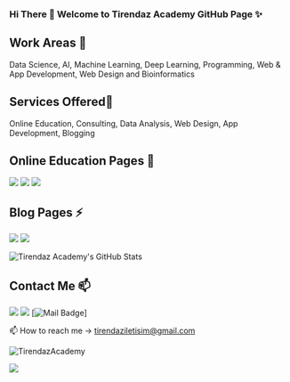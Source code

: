 ### Hi There 👋 Welcome to Tirendaz Academy GitHub Page ✨

## Work Areas 🔭

Data Science, AI, Machine Learning, Deep Learning, Programming, Web & App Development, Web Design and Bioinformatics

## Services Offered🌱

Online Education, Consulting, Data Analysis, Web Design, App Development, Blogging

## Online Education Pages 👯


[![](https://img.shields.io/badge/YouTube-Türkçe-deeppink?style=for-the-badge&logo=youtube&logoColor=white)](https://www.youtube.com/tirendazakademi)
[![](https://img.shields.io/badge/YouTube-English-red?style=for-the-badge&logo=youtube&logoColor=white)](https://www.youtube.com/channel/UCFU9Go20p01kC64w-tmFORw)
[![](https://img.shields.io/badge/Udemy-Education-darkgreen?style=for-the-badge)](https://www.udemy.com/user/tirendaz-akademi-2)

## Blog Pages ⚡

[![](https://img.shields.io/badge/Medium-English-purple.svg?&style=for-the-badge&logo=medium&logoColor=white)](https://tirendazacademy.medium.com)
[![](https://img.shields.io/badge/Medium-Türkçe-darkred.svg?&style=for-the-badge&logo=medium&logoColor=white)](https://tirendazakademi.medium.com)

![Tirendaz Academy's GitHub Stats](https://github-readme-stats.vercel.app/api?username=TirendazAcademy&show_icons=true)

## Contact Me 📫

[![](https://img.shields.io/badge/linkedin-%230077B5.svg?&style=for-the-badge&logo=linkedin&logoColor=white)](https://www.linkedin.com/in/tirendaz-academy/)
[![](https://img.shields.io/badge/twitter-%231DA1F2.svg?&style=for-the-badge&logo=twitter&logoColor=white)](https://www.twitter.com/TirendazAcademy)
[![Mail Badge](https://img.shields.io/badge/tirendaziletisim@gmail.com-c14438?style=for-the-badge&logo=Gmail&logoColor=white&link=mailto:tirendaziletisim@gmail.com)]


📫 How to reach me -> tirendaziletisim@gmail.com


<p align="left"> <img src="https://komarev.com/ghpvc/?username=TirendazAcademy" alt="TirendazAcademy" /> </p>

[![](https://img.shields.io/github/followers/TirendazAcademy?style=social)](https://www.github.com/TirendazAcademy)








<!--
**TirendazAcademy/TirendazAcademy** is a ✨ _special_ ✨ repository because its `README.md` (this file) appears on your GitHub profile.

Here are some ideas to get you started:

- 🔭 I’m currently working on ...
- 🌱 I’m currently learning ...
- 👯 I’m looking to collaborate on ...
- 🤔 I’m looking for help with ...
- 💬 Ask me about ...
- 📫 How to reach me: ...
- 😄 Pronouns: ...
- ⚡ Fun fact: ...

[![](https://img.shields.io/badge/youtube-%23FF0000.svg?&style=for-the-badge&logo=youtube&logoColor=white")](https://www.youtube.com/tirendazakademi)
[![](https://img.shields.io/badge/youtube-%23FF0000.svg?&style=for-the-badge&logo=youtube&logoColor=white")](https://www.youtube.com/channel/UCFU9Go20p01kC64w-tmFORw)

-->
